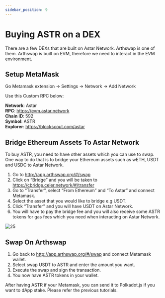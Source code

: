 ```yaml
---
sidebar_position: 9
---
```


# Buying ASTR on a DEX

There are a few DEXs that are built on Astar Network. Arthswap is one of them. Arthswap is built on EVM, therefore we need to interact in the EVM environment.

## Setup MetaMask

Go Metamask extension -> Settings -> Network -> Add Network

Use this Custom RPC below:

**Network**: Astar <br />
**RPC**: <https://evm.astar.network> <br />
**Chain ID**: 592 <br />
**Symbol**: ASTR <br />
**Explorer**: <https://blockscout.com/astar>

## Bridge Ethereum Assets To Astar Network

To buy ASTR, you need to have other assets which you can use to swap. One way to do that is to bridge your Ethereum assets such as wETH, USDT and USDC to Astar Network.

1. Go to <http://app.arthswap.org/#/swap>
2. Click on “Bridge” and you will be taken to <https://cbridge.celer.network/#/transfer>
3. Go to “Transfer”, select “From Ethereum” and “To Astar” and connect Metamask.
4. Select the asset that you would like to bridge e.g USDT.
5. Click “Transfer” and you will have USDT on Astar Network.
6. You will have to pay the bridge fee and you will also receive some ASTR tokens for gas fees which you need when interacting on Astar Network.

![25](img/25.png)

## Swap On Arthswap

1. Go back to <http://app.arthswap.org/#/swap> and connect Metamask wallet.
2. Select swap USDT to ASTR and enter the amount you want.
3. Execute the swap and sign the transaction.
4. You now have ASTR tokens in your wallet.

After having ASTR if your Metamask, you can send it to Polkadot.js if you want to dApp stake. Please refer the previous tutorials.
